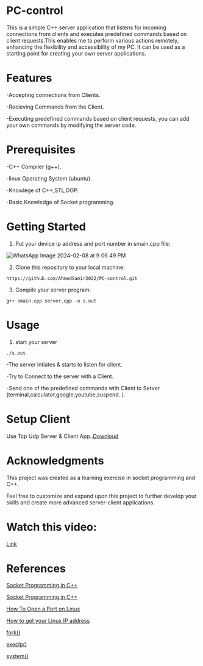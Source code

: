 # PC-control
This is a simple C++ server application that listens for incoming connections from clients and executes predefined commands based on client requests.This enables me to perform various actions remotely, enhancing the flexibility and accessibility of my PC. It can be used as a starting point for creating your own server applications.
# Features
-Accepting connections from Clients.

-Recieving Commands from the Client.

-Executing predefined commands based on client requests, you can add your own commands by modifying the server code.
# Prerequisites
-C++ Compiler (g++).

-linux Operating System (ubuntu).

-Knowlege of C++,STL,OOP.

-Basic Knowledge of Socket programming.
# Getting Started
1. Put your device ip address and port number in smain.cpp file:

![WhatsApp Image 2024-02-08 at 9 06 49 PM](https://github.com/AhmedSamir2022/PC-control/assets/115807184/969bcc5d-509e-4b7a-8d7f-95c77921ddc1)

2. Clone this repository to your local machine:

```
https://github.com/AhmedSamir2022/PC-control.git
```
3. Compile your server program:

```
g++ smain.cpp server.cpp -o s.out
```
# Usage
1. start your server
```
./s.out
```
-The server intiates & starts to listen for client.

-Try to Connect to the server with a Client.

-Send one of the predefined commands with Client to Server (terminal,calculator,google,youtube,suspend..).

# Setup Client
Use Tcp Udp Server & Client App..[Downloud](https://play.google.com/store/apps/details?id=tcpudpserverclient.steffenrvs.tcpudpserverclient&pcampaignid=web_share&pli=1&raii=tcpudpserverclient.steffenrvs.tcpudpserverclient&raboi=CAE%3D&rasi=4822299910820656511&rapt=AEjHL4NXXWRRFC-pBBf7QN3Z57KFHLF2rqiMm7vLv5tyTZ5drYogeQicX9BrcM-QV0_IJd1YK6ePhKtGpkh1ctK6skH9F54BleojvmuW0YYXTC7FDgbvmqE)

# Acknowledgments
This project was created as a learning exercise in socket programming and C++.

Feel free to customize and expand upon this project to further develop your skills and create more advanced server-client applications.

# Watch this video:

[Link](https://www.youtube.com/watch?v=vR0W5stZq8Y&list=PL5USc7dR9KAO4EHNeXLOiUXLhitnnTGOc)

# References
[Socket Programming in C++](https://www.geeksforgeeks.org/socket-programming-in-cpp/)

[Socket Programming in C++](https://marketsplash.com/tutorials/cpp/cplusplus-scoket/)

[How To Open a Port on Linux](https://www.digitalocean.com/community/tutorials/opening-a-port-on-linux)

[How to get your Linux IP address](https://www.ionos.com/digitalguide/hosting/technical-matters/get-linux-ip-address/)

[fork()](https://www.geeksforgeeks.org/fork-system-call/)

[execlp()](https://www.javatpoint.com/execlp-function-in-c)

[system()](https://www.quora.com/How-do-I-use-terminal-commands-in-C++)




